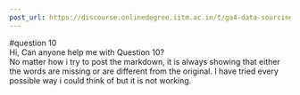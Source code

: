 ```yaml
---
post_url: https://discourse.onlinedegree.iitm.ac.in/t/ga4-data-sourcing-discussion-thread-tds-jan-2025/165959/242
---
```

#question 10  
Hi, Can anyone help me with Question 10?  
No matter how i try to post the markdown, it is always showing that either the words are missing or are different from the original. I have tried every possible way i could think of but it is not working.